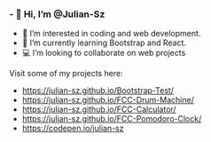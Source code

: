 ### - 👋 Hi, I’m @Julian-Sz
- 👀 I’m interested in coding and web development.
- 🌱 I’m currently learning Bootstrap and React.
- 💻 I’m looking to collaborate on web projects

Visit some of my projects here:
- https://julian-sz.github.io/Bootstrap-Test/
- https://julian-sz.github.io/FCC-Drum-Machine/
- https://julian-sz.github.io/FCC-Calculator/
- https://julian-sz.github.io/FCC-Pomodoro-Clock/
- https://codepen.io/julian-sz


<!---
Julian-Sz/Julian-Sz is a ✨ special ✨ repository because its `README.md` (this file) appears on your GitHub profile.
You can click the Preview link to take a look at your changes.
--->
